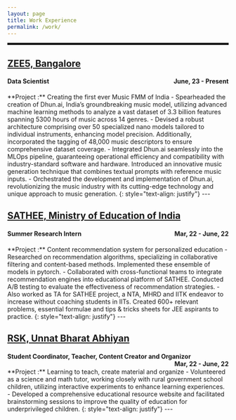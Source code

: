 ```yaml
---
layout: page
title: Work Experience
permalink: /work/
---
```


<hr style="border:2px solid">


## [ZEE5, Bangalore](https://www.zee5.com/)   
<h4 align="left"> Data Scientist <span style="float:right;">June, 23 - Present</span></h4> 
**Project :**  Creating the first ever Music FMM of India
- Spearheaded the creation of Dhun.ai, India’s groundbreaking music model, utilizing advanced machine learning methods to analyze a vast dataset of 3.3 billion features spanning 5300 hours of music across 14 genres.
- Devised a robust architecture comprising over 50 specialized nano models tailored to individual instruments, enhancing model precision. Additionally, incorporated the tagging of 48,000 music descriptors to ensure comprehensive dataset coverage.
- Integrated Dhun.ai seamlessly into the MLOps pipeline, guaranteeing operational efficiency and compatibility with industry-standard software and hardware. Introduced an innovative music generation technique that combines textual prompts with reference music inputs.
- Orchestrated the development and implementation of Dhun.ai, revolutionizing the music industry with its cutting-edge technology and unique approach to music generation.
{: style="text-align: justify"}
---

## [SATHEE, Ministry of Education of India](https://sathee.prutor.ai/)   
<h4 align="left"> Summer Research Intern <span style="float:right;">Mar, 22 - June, 22</span></h4> 
**Project :** Content recommendation system for personalized education
- Researched on recommendation algorithms, specializing in collaborative filtering and content-based methods. Implemented these ensemble of models in pytorch.
- Collaborated with cross-functional teams to integrate recommendation engines into educational platform of SATHEE. Conducted A/B testing to evaluate the effectiveness of recommendation strategies.
- Also worked as TA for SATHEE project, a NTA, MHRD and IITK endeavor to increase without coaching students in IITs. Created 600+ relevant problems, essential formulae and tips & tricks sheets for JEE aspirants to practice.
{: style="text-align: justify"}
---

## [RSK, Unnat Bharat Abhiyan ](https://rsk.iitk.ac.in/)   
<h4 align="left"> Student Coordinator, Teacher, Content Creator and Organizor <span style="float:right;">Mar, 22 - June, 22</span></h4> 
**Project :** Learning to teach, create material and organize
- Volunteered as a science and math tutor, working closely with rural government school children, utilizing interactive experiments to enhance learning experiences.
- Developed a comprehensive educational resource website and facilitated brainstorming sessions to improve the quality of education for underprivileged children.
{: style="text-align: justify"}
---